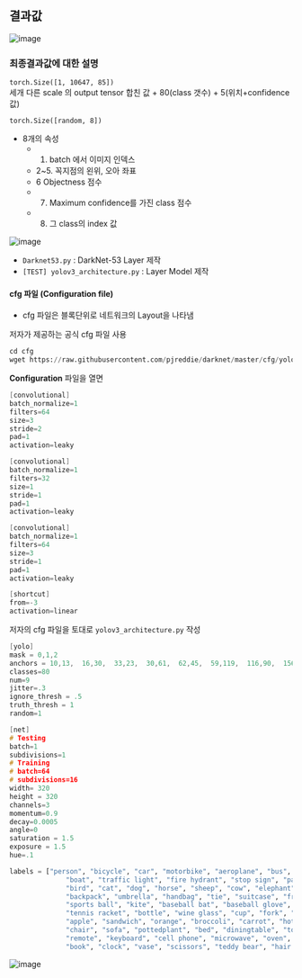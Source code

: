 ## 결과값

![image](https://user-images.githubusercontent.com/72767245/104844285-c12a7280-5912-11eb-986e-5b49a645cc3d.png)

### 최종결과값에 대한 설명
```torch.Size([1, 10647, 85])```  
세개 다른 scale 의 output tensor 합친 값 + 80(class 갯수) + 5(위치+confidence값)  

```torch.Size([random, 8])```  

- 8개의 속성
  - 1. batch 에서 이미지 인덱스
  - 2~5. 꼭지점의 왼위, 오아 좌표
  - 6 Objectness 점수
  - 7. Maximum confidence를 가진 class 점수
  - 8. 그 class의 index 값


![image](https://user-images.githubusercontent.com/72767245/104838191-a0efb900-58fc-11eb-9837-0612d74e3946.png)

- ```Darknet53.py``` : DarkNet-53 Layer 제작
- ```[TEST] yolov3_architecture.py``` : Layer Model 제작

#### cfg 파일 (Configuration file)

- cfg 파일은 블록단위로 네트워크의 Layout을 나타냄

저자가 제공하는 공식 cfg 파일 사용  

```python
cd cfg
wget https://raw.githubusercontent.com/pjreddie/darknet/master/cfg/yolov3.cfg
```

**Configuration** 파일을 열면

```c
[convolutional]
batch_normalize=1
filters=64
size=3
stride=2
pad=1
activation=leaky

[convolutional]
batch_normalize=1
filters=32
size=1
stride=1
pad=1
activation=leaky

[convolutional]
batch_normalize=1
filters=64
size=3
stride=1
pad=1
activation=leaky

[shortcut]
from=-3
activation=linear
```
저자의 cfg 파일을 토대로 ```yolov3_architecture.py``` 작성

```c
[yolo]
mask = 0,1,2
anchors = 10,13,  16,30,  33,23,  30,61,  62,45,  59,119,  116,90,  156,198,  373,326
classes=80
num=9
jitter=.3
ignore_thresh = .5
truth_thresh = 1
random=1
```

```c
[net]
# Testing
batch=1
subdivisions=1
# Training
# batch=64
# subdivisions=16
width= 320
height = 320
channels=3
momentum=0.9
decay=0.0005
angle=0
saturation = 1.5
exposure = 1.5
hue=.1
```
```python
labels = ["person", "bicycle", "car", "motorbike", "aeroplane", "bus", "train", "truck", \
              "boat", "traffic light", "fire hydrant", "stop sign", "parking meter", "bench", \
              "bird", "cat", "dog", "horse", "sheep", "cow", "elephant", "bear", "zebra", "giraffe", \
              "backpack", "umbrella", "handbag", "tie", "suitcase", "frisbee", "skis", "snowboard", \
              "sports ball", "kite", "baseball bat", "baseball glove", "skateboard", "surfboard", \
              "tennis racket", "bottle", "wine glass", "cup", "fork", "knife", "spoon", "bowl", "banana", \
              "apple", "sandwich", "orange", "broccoli", "carrot", "hot dog", "pizza", "donut", "cake", \
              "chair", "sofa", "pottedplant", "bed", "diningtable", "toilet", "tvmonitor", "laptop", "mouse", \
              "remote", "keyboard", "cell phone", "microwave", "oven", "toaster", "sink", "refrigerator", \
              "book", "clock", "vase", "scissors", "teddy bear", "hair drier", "toothbrush"]
```

![image](https://user-images.githubusercontent.com/72767245/104836940-af39d700-58f4-11eb-8474-6c645968c2ee.png)

